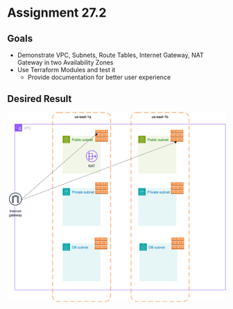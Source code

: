# Assignment 27.2

## Goals

- Demonstrate VPC, Subnets, Route Tables, Internet Gateway, NAT Gateway in two Availability Zones
- Use Terraform Modules and test it
  - Provide documentation for better user experience

## Desired Result

![](./vpc-basic.drawio.svg)
